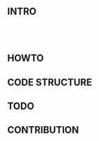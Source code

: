 ## INTRO
                                                                                           
## HOWTO

## CODE STRUCTURE

## TODO

## CONTRIBUTION
                                                                                            
